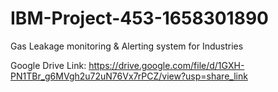 # IBM-Project-453-1658301890
Gas Leakage monitoring &amp; Alerting system for Industries

Google Drive Link: https://drive.google.com/file/d/1GXH-PN1TBr_g6MVgh2u72uN76Vx7rPCZ/view?usp=share_link
